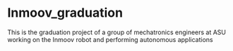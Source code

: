# Inmoov_graduation
This is the graduation project of a group of mechatronics engineers at ASU working on the Inmoov robot and performing autonomous applications
